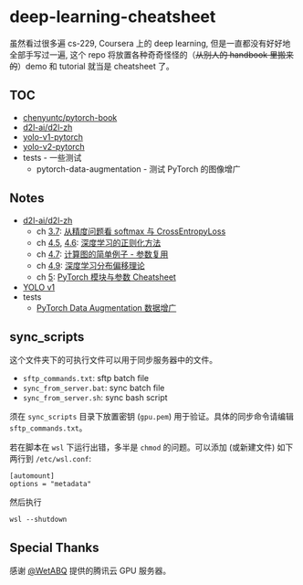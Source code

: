 # deep-learning-cheatsheet

虽然看过很多遍 cs-229, Coursera 上的 deep learning, 但是一直都没有好好地全部手写过一遍, 这个 repo 将放置各种奇奇怪怪的（~~从别人的 handbook 里搬来的~~）demo 和 tutorial 就当是 cheatsheet 了。

## TOC

* [chenyuntc/pytorch-book](https://github.com/chenyuntc/pytorch-book)
* [d2l-ai/d2l-zh](https://github.com/d2l-ai/d2l-zh)
* [yolo-v1-pytorch](https://github.com/JeffersonQin/yolo-v1-pytorch)
* [yolo-v2-pytorch](https://github.com/JeffersonQin/yolo-v2-pytorch)
* tests - 一些测试
  * pytorch-data-augmentation - 测试 PyTorch 的图像增广

## Notes

* [d2l-ai/d2l-zh](https://github.com/d2l-ai/d2l-zh)
  * ch [3.7](https://zh-v2.d2l.ai/chapter_linear-networks/softmax-regression-concise.html): [从精度问题看 softmax 与 CrossEntropyLoss](https://gyrojeff.top/index.php/archives/%E4%BB%8E%E7%B2%BE%E5%BA%A6%E9%97%AE%E9%A2%98%E7%9C%8B-softmax-%E4%B8%8E-CrossEntropyLoss/)
  * ch [4.5](https://zh-v2.d2l.ai/chapter_multilayer-perceptrons/weight-decay.html), [4.6](https://zh-v2.d2l.ai/chapter_multilayer-perceptrons/dropout.html): [深度学习的正则化方法](https://gyrojeff.top/index.php/archives/deep-learning-regularization-methods/)
  * ch [4.7](https://zh-v2.d2l.ai/chapter_multilayer-perceptrons/backprop.html): [计算图的简单例子 - 参数复用](https://gyrojeff.top/index.php/archives/%E8%AE%A1%E7%AE%97%E5%9B%BE%E7%9A%84%E7%AE%80%E5%8D%95%E4%BE%8B%E5%AD%90-%E5%8F%82%E6%95%B0%E5%A4%8D%E7%94%A8/)
  * ch [4.9](https://zh-v2.d2l.ai/chapter_multilayer-perceptrons/environment.html): [深度学习分布偏移理论](https://gyrojeff.top/index.php/archives/%E6%B7%B1%E5%BA%A6%E5%AD%A6%E4%B9%A0%E5%88%86%E5%B8%83%E5%81%8F%E7%A7%BB%E7%90%86%E8%AE%BA/)
  * ch [5](https://zh-v2.d2l.ai/chapter_deep-learning-computation/index.html): [PyTorch 模块与参数 Cheatsheet](https://gyrojeff.top/index.php/archives/PyTorch-%E6%A8%A1%E5%9D%97%E4%B8%8E%E5%8F%82%E6%95%B0-Cheatsheet/)
* [YOLO v1](https://gyrojeff.top/index.php/archives/%E8%AF%BB%E8%AE%BA%E6%96%87YOLO-v1/)
* tests
  * [PyTorch Data Augmentation 数据增广](https://gyrojeff.top/index.php/archives/PyTorch-Data-Augmentation-%E6%95%B0%E6%8D%AE%E5%A2%9E%E5%B9%BF/)

## sync_scripts

这个文件夹下的可执行文件可以用于同步服务器中的文件。

* `sftp_commands.txt`: sftp batch file
* `sync_from_server.bat`: sync batch file
* `sync_from_server.sh`: sync bash script

须在 `sync_scripts` 目录下放置密钥 (`gpu.pem`) 用于验证。具体的同步命令请编辑 `sftp_commands.txt`。

若在脚本在 `wsl` 下运行出错，多半是 `chmod` 的问题。可以添加 (或新建文件) 如下两行到 `/etc/wsl.conf`:

```
[automount]
options = "metadata"
```

然后执行

```
wsl --shutdown
```

## Special Thanks

感谢 [@WetABQ](https://github.com/WetABQ) 提供的腾讯云 GPU 服务器。
